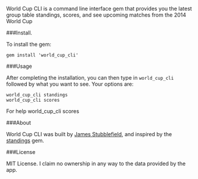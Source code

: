 World Cup CLI is a command line interface gem that provides you the latest group table standings, scores, and see upcoming matches from the 2014 World Cup

###Install.

To install the gem:

    gem install 'world_cup_cli'

###Usage

After completing the installation, you can then type in `world_cup_cli` followed by what you want to see.  Your options are:

    world_cup_cli standings
    world_cup_cli scores

For help
    world_cup_cli scores

###About

World Cup CLI was built by [James Stubblefield](http://jamiestubblefield.com), and inspired by the [standings](https://github.com/scottluptowski/standings) gem.

###License

MIT License.  I claim no ownership in any way to the data provided by the app.
